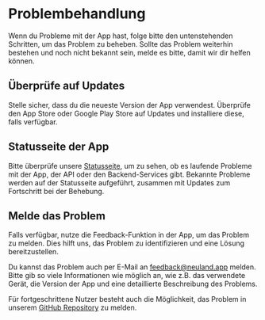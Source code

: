# Problembehandlung

Wenn du Probleme mit der App hast, folge bitte den untenstehenden Schritten, um das Problem zu beheben.
Sollte das Problem weiterhin bestehen und noch nicht bekannt sein, melde es bitte, damit wir dir helfen können.

## Überprüfe auf Updates

Stelle sicher, dass du die neueste Version der App verwendest.
Überprüfe den App Store oder Google Play Store auf Updates und installiere diese, falls verfügbar.

## Statusseite der App

Bitte überprüfe unsere [Statusseite](https://status.neuland.app), um zu sehen, ob es laufende Probleme mit der App, der API oder den Backend-Services gibt.
Bekannte Probleme werden auf der Statusseite aufgeführt, zusammen mit Updates zum Fortschritt bei der Behebung.

## Melde das Problem

Falls verfügbar, nutze die Feedback-Funktion in der App, um das Problem zu melden. Dies hilft uns, das Problem zu identifizieren und eine Lösung bereitzustellen.

Du kannst das Problem auch per E-Mail an [feedback@neuland.app](mailto:feedback@neuland.app) melden. Bitte gib so viele Informationen wie möglich an, wie z.B. das verwendete Gerät, die Version der App und eine detaillierte Beschreibung des Problems.

Für fortgeschrittene Nutzer besteht auch die Möglichkeit, das Problem in unserem [GitHub Repository](https://github.com/neuland-ingolstadt/neuland.app-native/issues/new?assignees=&labels=bug&projects=&template=bug_report.yml&title=%5BBug%5D%3A+) zu melden.
